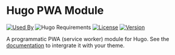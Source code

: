 # Hugo PWA Module

[![Used By](https://img.shields.io/badge/dynamic/json?color=success&label=used+by&query=repositories_humanize&logo=hugo&style=flat-square&url=https://api.razonyang.com/v1/github/dependents/hugomods/pwa)](https://github.com/hugomods/pwa/network/dependents)
![Hugo Requirements](https://img.shields.io/badge/dynamic/json?color=important&label=requirements&query=requirements&logo=hugo&style=flat-square&url=https://api.razonyang.com/v1/hugo/modules/github.com/hugomods/pwa)
[![License](https://img.shields.io/github/license/hugomods/pwa?style=flat-square)](https://github.com/hugomods/pwa/blob/main/LICENSE)
[![Version](https://img.shields.io/github/v/tag/hugomods/pwa?label=version&style=flat-square)](https://github.com/hugomods/pwa/tags)

A programmatic PWA (service worker) module for Hugo. See the [documentation](https://hugomods.com/en/docs/pwa/) to intergrate it with your theme.
